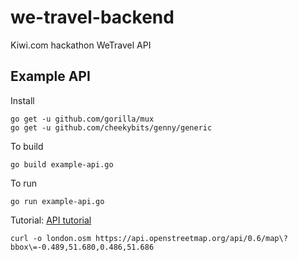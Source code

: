 # we-travel-backend

Kiwi.com hackathon WeTravel API

## Example API

Install

```
go get -u github.com/gorilla/mux
go get -u github.com/cheekybits/genny/generic
```

To build

```
go build example-api.go
```

To run

```
go run example-api.go
```

Tutorial:
[API tutorial](https://medium.com/the-andela-way/build-a-restful-json-api-with-golang-85a83420c9da)

    curl -o london.osm https://api.openstreetmap.org/api/0.6/map\?bbox\=-0.489,51.680,0.486,51.686
